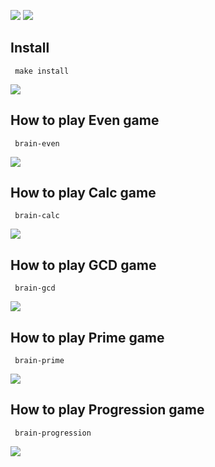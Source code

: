 <a href="https://codeclimate.com/github/codeclimate/codeclimate/maintainability"><img src="https://api.codeclimate.com/v1/badges/a99a88d28ad37a79dbf6/maintainability" /></a>
<img src="https://travis-ci.org/valerr/frontend-project-lvl1.svg?branch=master" /></a>

## Install
<code> make install </code>

<a href="https://asciinema.org/a/WGisBlPruB1EXT5AwnAZfbYFk" target="_blank"><img src="https://asciinema.org/a/WGisBlPruB1EXT5AwnAZfbYFk.svg" /></a>

## How to play Even game
<code> brain-even </code>

<a href="https://asciinema.org/a/dmrTGHNNOaClJ0LuhEfAHHvoM?speed=2" target="_blank"><img src="https://asciinema.org/a/dmrTGHNNOaClJ0LuhEfAHHvoM.svg" /></a>

## How to play Calc game
<code> brain-calc </code>

<a href="https://asciinema.org/a/AYNrjCutOnPzxh5EDRev8EDJA" target="_blank"><img src="https://asciinema.org/a/AYNrjCutOnPzxh5EDRev8EDJA.svg" /></a>

## How to play GCD game
<code> brain-gcd </code>

<a href="https://asciinema.org/a/sY42oKJ1PAE4S9wo9yFrjB6tR" target="_blank"><img src="https://asciinema.org/a/sY42oKJ1PAE4S9wo9yFrjB6tR.svg" /></a>

## How to play Prime game
<code> brain-prime </code>

<a href="https://asciinema.org/a/fl9h38aH5hGK59xuxEs9Uqzk6" target="_blank"><img src="https://asciinema.org/a/fl9h38aH5hGK59xuxEs9Uqzk6.svg" /></a>

## How to play Progression game
<code> brain-progression </code>

<a href="https://asciinema.org/a/9JLOQsi3YkQEMhEjn0eOkqAdK" target="_blank"><img src="https://asciinema.org/a/9JLOQsi3YkQEMhEjn0eOkqAdK.svg" /></a>
